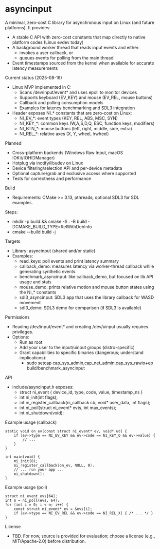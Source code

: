 # asyncinput

A minimal, zero-cost C library for asynchronous input on Linux (and future platforms). It provides:
- A stable C API with zero-cost constants that map directly to native platform codes (Linux evdev today)
- A background worker thread that reads input events and either:
  - invokes a user callback, or
  - queues events for polling from the main thread
- Event timestamps sourced from the kernel when available for accurate latency measurements

Current status (2025-08-16)
- Linux MVP implemented in C:
  - Scans /dev/input/event* and uses epoll to monitor devices
  - Supports keyboard (EV_KEY) and mouse (EV_REL, mouse buttons)
  - Callback and polling consumption models
  - Examples for latency benchmarking and SDL3 integration
- Header exposes NI_* constants that are zero-cost on Linux:
  - NI_EV_*: event types (KEY, REL, ABS, MSC, SYN)
  - NI_KEY_*: common keys (W,A,S,D,Q, ESC, function keys, modifiers)
  - NI_BTN_*: mouse buttons (left, right, middle, side, extra)
  - NI_REL_*: relative axes (X, Y, wheel, hwheel)

Planned
- Cross-platform backends (Windows Raw Input, macOS IOKit/IOHIDManager)
- Hotplug via inotify/libudev on Linux
- Device filtering/selection API and per-device metadata
- Optional capture/grab and exclusive access where supported
- Tests for correctness and performance

Build
- Requirements: CMake >= 3.13, pthreads; optional SDL3 for SDL examples.

Steps:
- mkdir -p build && cmake -S . -B build -DCMAKE_BUILD_TYPE=RelWithDebInfo
- cmake --build build -j

Targets
- Library: asyncinput (shared and/or static)
- Examples:
  - read_keys: poll events and print latency summary
  - callback_demo: measures latency via worker-thread callback while generating synthetic events
  - benchmark_asyncinput: like callback_demo, but focused on lib API usage and stats
  - mouse_demo: prints relative motion and mouse button states using the NI_* constants
  - sdl3_asyncinput: SDL3 app that uses the library callback for WASD movement
  - sdl3_demo: SDL3 demo for comparison (if SDL3 is available)

Permissions
- Reading /dev/input/event* and creating /dev/uinput usually requires privileges.
- Options:
  - Run as root
  - Add your user to the input/uinput groups (distro-specific)
  - Grant capabilities to specific binaries (dangerous; understand implications):
    - sudo setcap cap_sys_admin,cap_net_admin,cap_sys_rawio+ep build/benchmark_asyncinput

API
- include/asyncinput.h exposes:
  - struct ni_event { device_id, type, code, value, timestamp_ns }
  - int ni_init(int flags);
  - int ni_register_callback(ni_callback cb, void* user_data, int flags);
  - int ni_poll(struct ni_event* evts, int max_events);
  - int ni_shutdown(void);

Example usage (callback)
```
static void on_ev(const struct ni_event* ev, void* ud) {
    if (ev->type == NI_EV_KEY && ev->code == NI_KEY_Q && ev->value) {
        // ...
    }
}

int main(void) {
    ni_init(0);
    ni_register_callback(on_ev, NULL, 0);
    // ... run your app ...
    ni_shutdown();
}
```

Example usage (poll)
```
struct ni_event evs[64];
int n = ni_poll(evs, 64);
for (int i = 0; i < n; i++) {
    const struct ni_event* ev = &evs[i];
    if (ev->type == NI_EV_REL && ev->code == NI_REL_X) { /* ... */ }
}
```

License
- TBD. For now, source is provided for evaluation; choose a license (e.g., MIT/Apache-2.0) before distribution.


